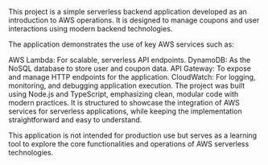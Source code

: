 This project is a simple serverless backend application developed as an introduction to AWS operations. It is designed to manage coupons and user interactions using modern backend technologies.

The application demonstrates the use of key AWS services such as:

AWS Lambda: For scalable, serverless API endpoints.
DynamoDB: As the NoSQL database to store user and coupon data.
API Gateway: To expose and manage HTTP endpoints for the application.
CloudWatch: For logging, monitoring, and debugging application execution.
The project was built using Node.js and TypeScript, emphasizing clean, modular code with modern practices. It is structured to showcase the integration of AWS services for serverless applications, while keeping the implementation straightforward and easy to understand.

This application is not intended for production use but serves as a learning tool to explore the core functionalities and operations of AWS serverless technologies.
